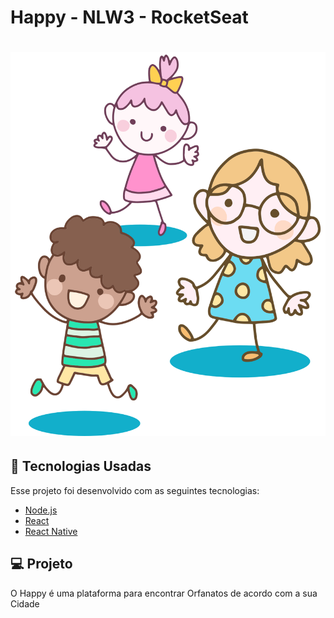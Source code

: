 <h1>
  Happy - NLW3 - RocketSeat
</h1>
<h1 align="center">
    <img alt="Happy" title="Happy" src="https://raw.githubusercontent.com/thibelini/nlw3/master/web/src/images/landing.svg" />
</h1>

## 🚀 Tecnologias Usadas

Esse projeto foi desenvolvido com as seguintes tecnologias:

- [Node.js](https://nodejs.org/en/)
- [React](https://reactjs.org)
- [React Native](https://facebook.github.io/react-native/)

## 💻 Projeto

O Happy é uma plataforma para encontrar Orfanatos de acordo com a sua Cidade
